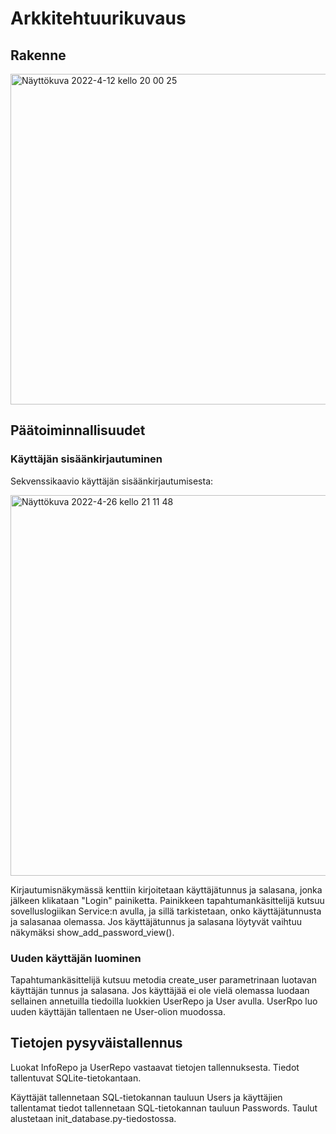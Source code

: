 # Arkkitehtuurikuvaus

## Rakenne

<img width="529" alt="Näyttökuva 2022-4-12 kello 20 00 25" src="https://user-images.githubusercontent.com/90407612/163015661-9b7fdaba-c57a-4f74-9ba9-0bbbdd29b8c8.png">

## Päätoiminnallisuudet

### Käyttäjän sisäänkirjautuminen
Sekvenssikaavio käyttäjän sisäänkirjautumisesta:


<img width="609" alt="Näyttökuva 2022-4-26 kello 21 11 48" src="https://user-images.githubusercontent.com/90407612/165364996-aec054e7-8ddd-43f4-ad32-9f53f73ca5a8.png">

Kirjautumisnäkymässä kenttiin kirjoitetaan käyttäjätunnus ja salasana, jonka jälkeen klikataan "Login" painiketta. Painikkeen tapahtumankäsittelijä kutsuu sovelluslogiikan Service:n avulla, ja sillä tarkistetaan, onko käyttäjätunnusta ja salasanaa olemassa. Jos käyttäjätunnus ja salasana löytyvät vaihtuu näkymäksi show_add_password_view().

### Uuden käyttäjän luominen

Tapahtumankäsittelijä kutsuu metodia create_user parametrinaan luotavan käyttäjän tunnus ja salasana. Jos käyttäjää ei ole vielä olemassa luodaan sellainen annetuilla tiedoilla luokkien UserRepo ja User avulla. UserRpo luo uuden käyttäjän tallentaen ne User-olion muodossa.


## Tietojen pysyväistallennus
Luokat InfoRepo ja UserRepo vastaavat tietojen tallennuksesta. Tiedot tallentuvat SQLite-tietokantaan.

Käyttäjät tallennetaan SQL-tietokannan tauluun Users ja käyttäjien tallentamat tiedot tallennetaan SQL-tietokannan tauluun Passwords. Taulut alustetaan init_database.py-tiedostossa.
